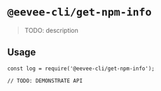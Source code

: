 # `@eevee-cli/get-npm-info`

> TODO: description

## Usage

```
const log = require('@eevee-cli/get-npm-info');

// TODO: DEMONSTRATE API
```
